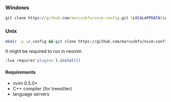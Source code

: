 ### Windows

```cmd
git clone https://github.com/marcusbfs/nvim-config.git %LOCALAPPDATA%\nvim && nvim -c PackerSync
```

### Unix

```bash
mkdir -p ~/.config && git clone https://github.com/marcusbfs/nvim-config.git ~/.config/nvim && nvim -c PackerSync
```

It might be required to run in neovim

```bash
:lua require('plugins').install()
```

#### Requirements

- nvim 0.5.0+
- C++ compiler (for treesitter)
- language servers
